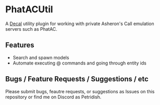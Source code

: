 # PhatACUtil

A [Decal](http://www.decaldev.com) utility plugin for working with private Asheron's Call emulation servers such as PhatAC.

## Features

- Search and spawn models
- Automate executing @ commands and going through entity ids

## Bugs / Feature Requests / Suggestions / etc

Please submit bugs, feautre requests, or suggestions as Issues on this repository or find me on Discord as Petridish.
